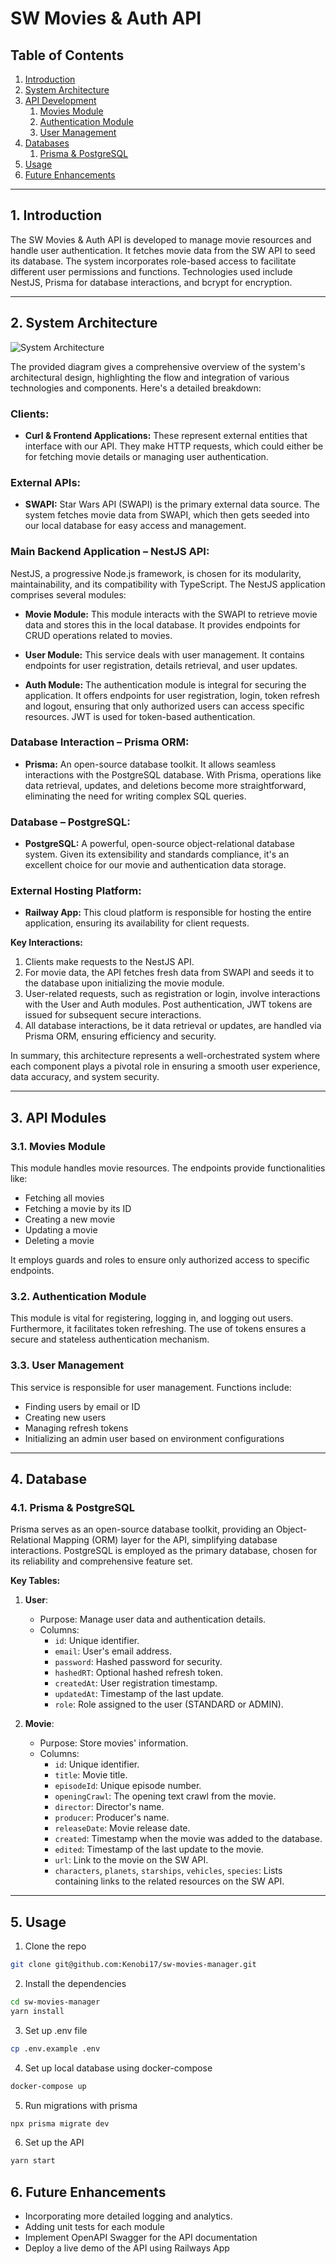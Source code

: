 # **SW Movies & Auth API**

## **Table of Contents**

1. [Introduction](#1-introduction)
2. [System Architecture](#2-system-architecture)
3. [API Development](#3-api-development)
    1. [Movies Module](#31-movies-module)
    2. [Authentication Module](#32-authentication-module)
    3. [User Management](#33-user-management)
4. [Databases](#4-databases)
    1. [Prisma & PostgreSQL](#41-prisma--postgresql)
5. [Usage](#5-usage)
6. [Future Enhancements](#6-future-enhancements)

---

## **1. Introduction**

The SW Movies & Auth API is developed to manage movie resources and handle user authentication. It fetches movie data from the SW API to seed its database. The system incorporates role-based access to facilitate different user permissions and functions. Technologies used include NestJS, Prisma for database interactions, and bcrypt for encryption.

---


## **2. System Architecture**

![System Architecture](./architecture.jpg)

The provided diagram gives a comprehensive overview of the system's architectural design, highlighting the flow and integration of various technologies and components. Here's a detailed breakdown:

### **Clients:**
- **Curl & Frontend Applications:** These represent external entities that interface with our API. They make HTTP requests, which could either be for fetching movie details or managing user authentication.

### **External APIs:**
- **SWAPI:** Star Wars API (SWAPI) is the primary external data source. The system fetches movie data from SWAPI, which then gets seeded into our local database for easy access and management.

### **Main Backend Application – NestJS API:**
NestJS, a progressive Node.js framework, is chosen for its modularity, maintainability, and its compatibility with TypeScript. The NestJS application comprises several modules:

- **Movie Module:** This module interacts with the SWAPI to retrieve movie data and stores this in the local database. It provides endpoints for CRUD operations related to movies.
  
- **User Module:** This service deals with user management. It contains endpoints for user registration, details retrieval, and user updates.
  
- **Auth Module:** The authentication module is integral for securing the application. It offers endpoints for user registration, login, token refresh and logout, ensuring that only authorized users can access specific resources. JWT is used for token-based authentication.

### **Database Interaction – Prisma ORM:**
- **Prisma:** An open-source database toolkit. It allows seamless interactions with the PostgreSQL database. With Prisma, operations like data retrieval, updates, and deletions become more straightforward, eliminating the need for writing complex SQL queries.

### **Database – PostgreSQL:**
- **PostgreSQL:** A powerful, open-source object-relational database system. Given its extensibility and standards compliance, it's an excellent choice for our movie and authentication data storage.

### **External Hosting Platform:**
- **Railway App:** This cloud platform is responsible for hosting the entire application, ensuring its availability for client requests.

**Key Interactions:**
1. Clients make requests to the NestJS API.
2. For movie data, the API fetches fresh data from SWAPI and seeds it to the database upon initializing the movie module.
3. User-related requests, such as registration or login, involve interactions with the User and Auth modules. Post authentication, JWT tokens are issued for subsequent secure interactions.
4. All database interactions, be it data retrieval or updates, are handled via Prisma ORM, ensuring efficiency and security.

In summary, this architecture represents a well-orchestrated system where each component plays a pivotal role in ensuring a smooth user experience, data accuracy, and system security.

---

## **3. API Modules**

### **3.1. Movies Module**

This module handles movie resources. The endpoints provide functionalities like:

- Fetching all movies
- Fetching a movie by its ID
- Creating a new movie
- Updating a movie
- Deleting a movie

It employs guards and roles to ensure only authorized access to specific endpoints.

### **3.2. Authentication Module**

This module is vital for registering, logging in, and logging out users. Furthermore, it facilitates token refreshing. The use of tokens ensures a secure and stateless authentication mechanism. 

### **3.3. User Management**

This service is responsible for user management. Functions include:

- Finding users by email or ID
- Creating new users
- Managing refresh tokens
- Initializing an admin user based on environment configurations

---

## **4. Database**

### **4.1. Prisma & PostgreSQL**

Prisma serves as an open-source database toolkit, providing an Object-Relational Mapping (ORM) layer for the API, simplifying database interactions. PostgreSQL is employed as the primary database, chosen for its reliability and comprehensive feature set.

**Key Tables:**

1. **User**:
   - Purpose: Manage user data and authentication details.
   - Columns:
     - `id`: Unique identifier.
     - `email`: User's email address.
     - `password`: Hashed password for security.
     - `hashedRT`: Optional hashed refresh token.
     - `createdAt`: User registration timestamp.
     - `updatedAt`: Timestamp of the last update.
     - `role`: Role assigned to the user (STANDARD or ADMIN).

2. **Movie**:
   - Purpose: Store movies' information.
   - Columns:
     - `id`: Unique identifier.
     - `title`: Movie title.
     - `episodeId`: Unique episode number.
     - `openingCrawl`: The opening text crawl from the movie.
     - `director`: Director's name.
     - `producer`: Producer's name.
     - `releaseDate`: Movie release date.
     - `created`: Timestamp when the movie was added to the database.
     - `edited`: Timestamp of the last update to the movie.
     - `url`: Link to the movie on the SW API.
     - `characters`, `planets`, `starships`, `vehicles`, `species`: Lists containing links to the related resources on the SW API.

---

## **5. Usage**

1. Clone the repo

  ```bash
  git clone git@github.com:Kenobi17/sw-movies-manager.git
  ```

2. Install the dependencies 

  ```bash
  cd sw-movies-manager
  yarn install
  ```

3. Set up .env file

  ```bash
  cp .env.example .env
  ```

4. Set up local database using docker-compose

  ```bash
  docker-compose up
  ```

5. Run migrations with prisma

  ```bash
  npx prisma migrate dev
  ```

6. Set up the API

  ```bash
  yarn start
  ```

## **6. Future Enhancements**

- Incorporating more detailed logging and analytics.
- Adding unit tests for each module
- Implement OpenAPI Swagger for the API documentation
- Deploy a live demo of the API using Railways App


